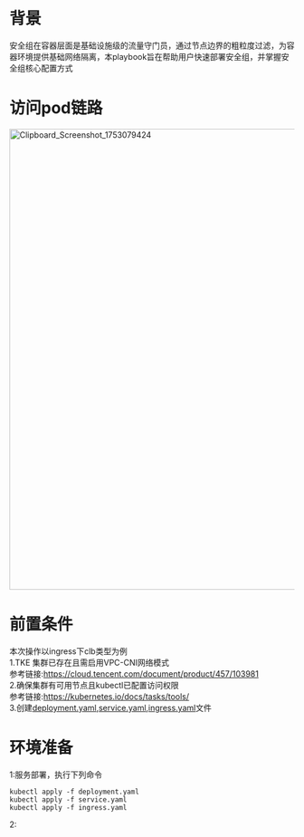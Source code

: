 # 背景
安全组在容器层面是基础设施级的流量守门员，通过节点边界的粗粒度过滤，为容器环境提供基础网络隔离，本playbook旨在帮助用户快速部署安全组，并掌握安全组核心配置方式
# 访问pod链路
[<img width="3319" height="814" alt="Clipboard_Screenshot_1753079424" src="https://github.com/user-attachments/assets/3144ec71-4619-4426-8917-f0ba243226ae" />
](https://github.com/aliantli/sg_playbook/blob/8ce1a37c90a6d63067dca56699b4b6f8c587666b/VPC-CNI%E4%B8%8B%E5%AE%89%E5%85%A8%E7%BB%84%E5%AE%9E%E8%B7%B5/image/1.png)

# 前置条件
本次操作以ingress下clb类型为例<br>
1.TKE 集群已存在且需启用VPC-CNI网络模式<br>
参考链接:https://cloud.tencent.com/document/product/457/103981 <br>
2.确保集群有可用节点且kubectl已配置访问权限<br>
参考链接:https://kubernetes.io/docs/tasks/tools/  <br>
3.创建[deployment.yaml](https://github.com/aliantli/sg_playbook/blob/6b6b9cfb132f7a3a261bcfe9fe93607bbda99a2c/VPC-CNI%E4%B8%8B%E5%AE%89%E5%85%A8%E7%BB%84%E5%AE%9E%E8%B7%B5/deployment.yaml),[service.yaml](https://github.com/aliantli/sg_playbook/blob/6b6b9cfb132f7a3a261bcfe9fe93607bbda99a2c/VPC-CNI%E4%B8%8B%E5%AE%89%E5%85%A8%E7%BB%84%E5%AE%9E%E8%B7%B5/service.yaml),[ingress.yaml](https://github.com/aliantli/sg_playbook/blob/6b6b9cfb132f7a3a261bcfe9fe93607bbda99a2c/VPC-CNI%E4%B8%8B%E5%AE%89%E5%85%A8%E7%BB%84%E5%AE%9E%E8%B7%B5/ingress.yaml)文件<br>

# 环境准备
1:服务部署，执行下列命令<br>
```
kubectl apply -f deployment.yaml
kubectl apply -f service.yaml
kubectl apply -f ingress.yaml
```
2:
